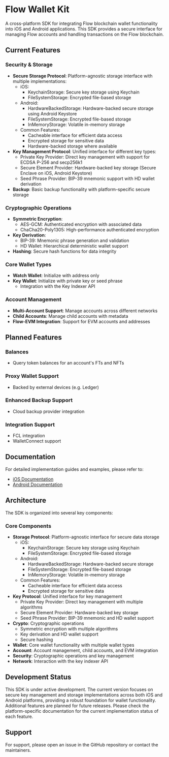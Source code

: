 # Flow Wallet Kit

A cross-platform SDK for integrating Flow blockchain wallet functionality into iOS and Android applications. This SDK provides a secure interface for managing Flow accounts and handling transactions on the Flow blockchain.

## Current Features

### Security & Storage
- **Secure Storage Protocol**: Platform-agnostic storage interface with multiple implementations:
  - iOS:
    - KeychainStorage: Secure key storage using Keychain
    - FileSystemStorage: Encrypted file-based storage
  - Android:
    - HardwareBackedStorage: Hardware-backed secure storage using Android Keystore
    - FileSystemStorage: Encrypted file-based storage
    - InMemoryStorage: Volatile in-memory storage
  - Common Features:
    - Cacheable interface for efficient data access
    - Encrypted storage for sensitive data
    - Hardware-backed storage where available
- **Key Management Protocol**: Unified interface for different key types:
  - Private Key Provider: Direct key management with support for ECDSA P-256 and secp256k1
  - Secure Element Provider: Hardware-backed key storage (Secure Enclave on iOS, Android Keystore)
  - Seed Phrase Provider: BIP-39 mnemonic support with HD wallet derivation
- **Backup**: Basic backup functionality with platform-specific secure storage

### Cryptographic Operations
- **Symmetric Encryption**:
  - AES-GCM: Authenticated encryption with associated data
  - ChaCha20-Poly1305: High-performance authenticated encryption
- **Key Derivation**:
  - BIP-39: Mnemonic phrase generation and validation
  - HD Wallet: Hierarchical deterministic wallet support
- **Hashing**: Secure hash functions for data integrity

### Core Wallet Types
- **Watch Wallet**: Initialize with address only
- **Key Wallet**: Initialize with private key or seed phrase
    - Integration with the Key Indexer API

### Account Management
- **Multi-Account Support**: Manage accounts across different networks
- **Child Accounts**: Manage child accounts with metadata
- **Flow-EVM Integration**: Support for EVM accounts and addresses

## Planned Features

### Balances
- Query token balances for an account's FTs and NFTs

### Proxy Wallet Support
- Backed by external devices (e.g. Ledger)

### Enhanced Backup Support
- Cloud backup provider integration

### Integration Support
- FCL integration
- WalletConnect support

## Documentation

For detailed implementation guides and examples, please refer to:
- [iOS Documentation](iOS/README.md)
- [Android Documentation](Android/README.md)

## Architecture

The SDK is organized into several key components:

### Core Components
- **Storage Protocol**: Platform-agnostic interface for secure data storage
  - iOS:
    - KeychainStorage: Secure key storage using Keychain
    - FileSystemStorage: Encrypted file-based storage
  - Android:
    - HardwareBackedStorage: Hardware-backed secure storage
    - FileSystemStorage: Encrypted file-based storage
    - InMemoryStorage: Volatile in-memory storage
  - Common Features:
    - Cacheable interface for efficient data access
    - Encrypted storage for sensitive data
- **Key Protocol**: Unified interface for key management
  - Private Key Provider: Direct key management with multiple algorithms
  - Secure Element Provider: Hardware-backed key storage
  - Seed Phrase Provider: BIP-39 mnemonic and HD wallet support
- **Crypto**: Cryptographic operations
  - Symmetric encryption with multiple algorithms
  - Key derivation and HD wallet support
  - Secure hashing
- **Wallet**: Core wallet functionality with multiple wallet types
- **Account**: Account management, child accounts, and EVM integration
- **Security**: Cryptographic operations and key management
- **Network**: Interaction with the key indexer API

## Development Status

This SDK is under active development. The current version focuses on secure key management and storage implementations across both iOS and Android platforms, providing a robust foundation for wallet functionality. Additional features are planned for future releases. Please check the platform-specific documentation for the current implementation status of each feature.

## Support

For support, please open an issue in the GitHub repository or contact the maintainers. 
